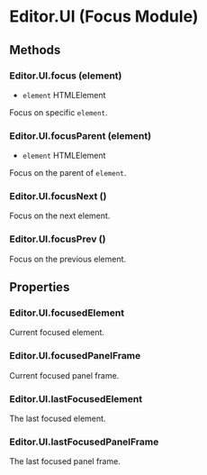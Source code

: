 # Editor.UI (Focus Module)

## Methods

### Editor.UI.focus (element)

  - `element` HTMLElement

Focus on specific `element`.

### Editor.UI.focusParent (element)

  - `element` HTMLElement

Focus on the parent of `element`.

### Editor.UI.focusNext ()

Focus on the next element.

### Editor.UI.focusPrev ()

Focus on the previous element.

## Properties

### Editor.UI.focusedElement

Current focused element.

### Editor.UI.focusedPanelFrame

Current focused panel frame.

### Editor.UI.lastFocusedElement

The last focused element.

### Editor.UI.lastFocusedPanelFrame

The last focused panel frame.

